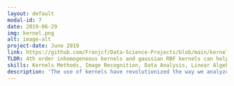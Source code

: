 ```yaml
---
layout: default
modal-id: 7
date: 2019-06-29
img: kernel.png
alt: image-alt
project-date: June 2019
link: https://github.com/Franjcf/Data-Science-Projects/blob/main/kernel_PCA_SVD_KNN/kernel_PCA_SVD_KNN.ipynb
TLDR: 4th order inhomogeneous kernels and gaussian RBF kernels can help improve the labelling accuracy of handwritten digits and the detection of human liver disorders.
skills: Kernels Methods, Image Recognition, Data Analysis, Linear Algebra, Support Vector Machines, Principal Component Analysis, KNN.
description: 'The use of kernels have revolutionized the way we analyze data. They allow us to effectively project raw data into previously-unavailable dimensional spaces in order to produce more-easily classifiable data. The best part is that they can be readily implemented within most Machine Learning algorithms and are not computationally prohibitive in most cases. In this project, I implement (from scratch) several kernels methods into Principal Component Analysis, Support Vector Machines, and K-Nearest Neighbors algorithms. These kernels include a 3rd order inhomogeneous kernel, 4th order inhomogeneous kernel, and gaussian RBF kernels. The ultimate goal is to improve the detection accuracy of said algorithms in the detection of handwritten digits and human liver disorders.'
---
```


